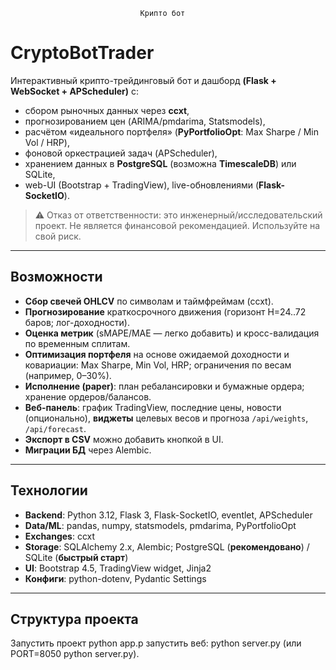                                  Крипто бот
# CryptoBotTrader

Интерактивный крипто-трейдинговый бот и дашборд **(Flask + WebSocket + APScheduler)** с:
- сбором рыночных данных через **ccxt**,
- прогнозированием цен (ARIMA/pmdarima, Statsmodels),
- расчётом «идеального портфеля» (**PyPortfolioOpt**: Max Sharpe / Min Vol / HRP),
- фоновой оркестрацией задач (APScheduler),
- хранением данных в **PostgreSQL** (возможна **TimescaleDB**) или SQLite,
- web-UI (Bootstrap + TradingView), live-обновлениями (**Flask-SocketIO**).

> ⚠️ Отказ от ответственности: это инженерный/исследовательский проект. Не является финансовой рекомендацией. Используйте на свой риск.

---

## Возможности

- **Сбор свечей OHLCV** по символам и таймфреймам (ccxt).
- **Прогнозирование** краткосрочного движения (горизонт H=24..72 баров; лог-доходности).
- **Оценка метрик** (sMAPE/MAE — легко добавить) и кросс-валидация по временным сплитам.
- **Оптимизация портфеля** на основе ожидаемой доходности и ковариации: Max Sharpe, Min Vol, HRP; ограничения по весам (например, 0–30%).
- **Исполнение (paper)**: план ребалансировки и бумажные ордера; хранение ордеров/балансов.
- **Веб-панель**: график TradingView, последние цены, новости (опционально), **виджеты** целевых весов и прогноза `/api/weights`, `/api/forecast`.
- **Экспорт в CSV** можно добавить кнопкой в UI.
- **Миграции БД** через Alembic.

---

## Технологии

- **Backend**: Python 3.12, Flask 3, Flask-SocketIO, eventlet, APScheduler  
- **Data/ML**: pandas, numpy, statsmodels, pmdarima, PyPortfolioOpt  
- **Exchanges**: ccxt  
- **Storage**: SQLAlchemy 2.x, Alembic; PostgreSQL (**рекомендовано**) / SQLite (**быстрый старт**)  
- **UI**: Bootstrap 4.5, TradingView widget, Jinja2  
- **Конфиги**: python-dotenv, Pydantic Settings

---

## Структура проекта



Запустить проект python app.p
запустить веб: python server.py (или PORT=8050 python server.py).

